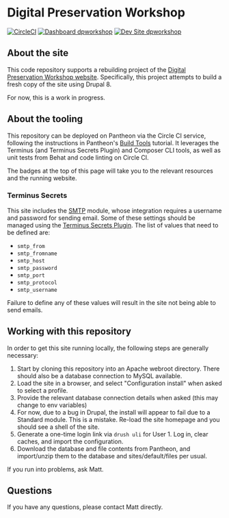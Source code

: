 # Digital Preservation Workshop

[![CircleCI](https://circleci.com/gh/matt-bernhardt/dpworkshop.svg?style=shield)](https://circleci.com/gh/matt-bernhardt/dpworkshop)
[![Dashboard dpworkshop](https://img.shields.io/badge/dashboard-dpworkshop-yellow.svg)](https://dashboard.pantheon.io/sites/154fb06c-ec2e-4aca-bdaa-64d2d054b4f8#dev/code)
[![Dev Site dpworkshop](https://img.shields.io/badge/site-dpworkshop-blue.svg)](http://dev-dpworkshop.pantheonsite.io/)

## About the site

This code repository supports a rebuilding project of the [Digital Preservation Workshop website](https://dpworkshop.org). Specifically, this project attempts to build a fresh copy of the site using Drupal 8.

For now, this is a work in progress.

## About the tooling

This repository can be deployed on Pantheon via the Circle CI service, following the instructions in Pantheon's [Build Tools](https://pantheon.io/docs/guides/build-tools/) tutorial. It leverages the Terminus (and Terminus Secrets Plugin) and Composer CLI tools, as well as unit tests from Behat and code linting on Circle CI.

The badges at the top of this page will take you to the relevant resources and the running website.

### Terminus Secrets

This site includes the [SMTP](https://www.drupal.org/project/smtp) module, whose integration requires a username and password for sending email. Some of these settings should be managed using the [Terminus Secrets Plugin](https://github.com/pantheon-systems/terminus-secrets-plugin). The list of values that need to be defined are:

- `smtp_from`
- `smtp_fromname`
- `smtp_host`
- `smtp_password`
- `smtp_port`
- `smtp_protocol`
- `smtp_username`

Failure to define any of these values will result in the site not being able to send emails.

## Working with this repository

In order to get this site running locally, the following steps are generally necessary:

1. Start by cloning this repository into an Apache webroot directory. There should also be a database connection to MySQL available.
2. Load the site in a browser, and select "Configuration install" when asked to select a profile.
3. Provide the relevant database connection details when asked (this may change to env variables)
4. For now, due to a bug in Drupal, the install will appear to fail due to a Standard module. This is a mistake. Re-load the site homepage and you should see a shell of the site.
5. Generate a one-time login link via `drush uli` for User 1. Log in, clear caches, and import the configuration.
6. Download the database and file contents from Pantheon, and import/unzip them to the database and sites/default/files per usual.

If you run into problems, ask Matt.

## Questions

If you have any questions, please contact Matt directly.
